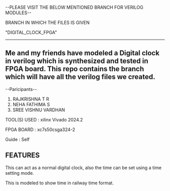 --PLEASE VISIT THE BELOW MENTIONED BRANCH FOR VERILOG MODULES--


BRANCH IN WHICH THE FILES IS GIVEN 

"DIGITAL_CLOCK_FPGA"









-------------------------------------------------------------------------------------------------------
Me and my friends have modeled a Digital clock in verilog which is synthesized and tested in FPGA board.
This repo contains the branch which will have all the verilog files we created.
-------------------------------------------------------------------------------------------------------


--Paricipants--

1. RAJKRISHNA T R
2. NEHA FATHIMA S
3. SREE VISHNU VARDHAN



TOOL(S) USED : xilinx Vivado 2024.2

FPGA BOARD : xc7s50csga324-2

Guide : Self



FEATURES
--------

This can act as a normal digital clock, also the time can be set using a time setting mode.

This is modeled to show time in railway time format.







